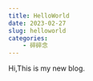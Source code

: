 ```yaml
---
title: HelloWorld
date: 2023-02-27
slug: helloworld
categories:
    - 碎碎念
---
```


Hi,This is my new blog.
